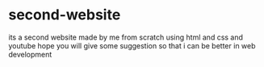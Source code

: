 # second-website
its a second website made by me from scratch using html and css and youtube hope you will give some suggestion so that i can be better in web development
